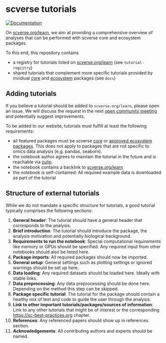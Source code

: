 # scverse tutorials

[![Documentation][badge-docs]][link-docs]

On [scverse.org/learn](https://scverse.org/learn), we aim at providing a comprehensive overview of analyses that can be
performed with scverse core and ecosystem packages.

To this end, this repository contains

-   a registry for tutorials listed on [scverse.org/learn](https://scverse.org/learn) (see `tutorial-registry`)
-   shared tutorials that complement more specific tutorials provided by invidiual [core](https://scverse.org/packages/)
    and [ecosystem](https://scverse.org/packages/#ecosystem) packages (see `docs`)

## Adding tutorials

If you believe a tutorial should be added to `scverse.org/learn`, please open an issue. We will discuss the request
in the next [open community meeting](https://hackmd.io/VfVLKb3ETGKN2j_7tn8ZJQ?view) and potentially suggest
improvements.

To be added to our website, tutorials must fulfill at least the following requirements:

-   all featured packages must be scverse [core](https://scverse.org/packages/#core-packages) or
    [approved ecosystem packages](https://scverse.org/packages/#ecosystem). This does not apply to packages that are not
    specific to omics data analysis (e.g. pandas, seaborn).
-   the notebook author agrees to maintain the tutorial in the future and is reachable via [zulip](https://scverse.zulipchat.com).
-   the notebook contains a backlink to [scverse.org/learn](scverse.org/learn)
-   the notebook is self-contained: All required example data is downloaded as part of the tutorial

## Structure of external tutorials

While we do not mandate a specific structure for tutorials,
a good tutorial typically comprises the following sections:

1. **General header**: The tutorial should have a general header that corresponds to the analysis.
2. **Brief introduction**: The tutorial should introduce the package, the analysis motivation and potentially biological background.
3. **Requirements to run the notebook**: Special computational requirements like memory or GPUs should be specified. Any required input from other notebooks should also be listed here.
4. **Package imports**: All required packages should now be imported.
5. **General setup**: General settings such as plotting settings or ignored warnings should be set up here.
6. **Data loading**: Any required datasets should be loaded here. Ideally with stable links.
7. **Data preprocessing**: Any data preprocessing should be done here. Depending on the method this step can be skipped.
8. **Package specific tutorial**: The tutorial for the package should contain a healthy mix of text and code to guide the user through the analysis.
9. **Link to other important tutorials/packages/sources of information**: Link to any other tutorials that might be of interest or the corresponding https://sc-best-practices.org chapter.
10. **References**: Any referenced papers should show up in references section.
11. **Acknowledgements**: All contributing authors and experts should be named.

[link-docs]: https://scverse-tutorials.readthedocs.io/en/latest/
[badge-docs]: https://img.shields.io/readthedocs/scverse-tutorials
